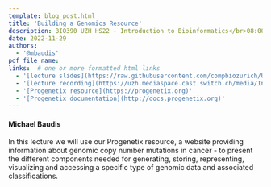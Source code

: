 ```yaml
---
template: blog_post.html
title: 'Building a Genomics Resource'
description: BIO390 UZH HS22 - Introduction to Bioinformatics</br>08:00-09:45 @ UZH Irchel Y03-G-85
date: 2022-11-29
authors:
  - '@mbaudis'
pdf_file_name:
links:  # one or more formatted html links
  - '[lecture slides](https://raw.githubusercontent.com/compbiozurich/UZH-BIO390/main/course-material/2022-11-29___Michael-Baudis__Building-a-Genomics-Resource__UZH-BIO390-HS22-lecture-11.pdf)'
  - '[lecture recording](https://uzh.mediaspace.cast.switch.ch/media/Introduction+to+Bioinformatics+-+Lecture+11A+Building+a+Cancer+Genomics+Resource/0_y7gjutdp)'
  - '[Progenetix resource](https://progenetix.org)'
  - '[Progenetix documentation](http://docs.progenetix.org)'
---
```


#### Michael Baudis

In this lecture we will use our Progenetix resource, a website providing information
about genomic copy number mutations in cancer - to present the different components
needed for generating, storing, representing, visualizing and accessing a specific
type of genomic data and associated classifications.

<!--more-->
